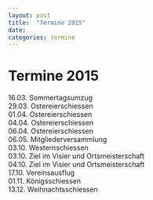 ```yaml
---
layout: post
title:  "Termine 2015"
date:   
categories: termine 
---
```

# Termine 2015
16.03. Sommertagsumzug  
29.03. Ostereierschiessen  
01.04. Ostereierschiessen  
04.04. Ostereierschiessen  
06.04. Ostereierschiessen  
06.05. Mitgliederversammlung  
03.10. Westernschiessen  
03.10. Ziel im Visier und Ortsmeisterschaft  
04.10. Ziel im Visier und Ortsmeisterschaft  
17.10. Vereinsausflug  
01.11. Königsschiessen  
13.12. Weihnachtsschiessen  
  
<!-- {{ '21.1. 2015' |date: '%d.%m. %Y' }} -->  
